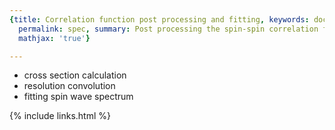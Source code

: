 ```yaml
---
{title: Correlation function post processing and fitting, keywords: docs, sidebar: sw_sidebar,
  permalink: spec, summary: Post processing the spin-spin correlation function, folder: documentation,
  mathjax: 'true'}

---
```


 
* cross section calculation
* resolution convolution
* fitting spin wave spectrum

{% include links.html %}
